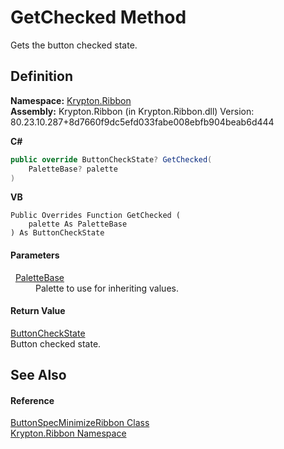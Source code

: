 # GetChecked Method


Gets the button checked state.



## Definition
**Namespace:** <a href="1e9bc734-cff9-e9b8-f013-94cdac669794.md">Krypton.Ribbon</a>  
**Assembly:** Krypton.Ribbon (in Krypton.Ribbon.dll) Version: 80.23.10.287+8d7660f9dc5efd033fabe008ebfb904beab6d444

**C#**
``` C#
public override ButtonCheckState? GetChecked(
	PaletteBase? palette
)
```
**VB**
``` VB
Public Overrides Function GetChecked ( 
	palette As PaletteBase
) As ButtonCheckState
```



#### Parameters
<dl><dt>  <a href="6da77fa5-1590-4646-f2ea-70002c922aee.md">PaletteBase</a></dt><dd>Palette to use for inheriting values.</dd></dl>

#### Return Value
<a href="27dedbcf-430c-4aef-c6be-ac0a908f3575.md">ButtonCheckState</a>  
Button checked state.

## See Also


#### Reference
<a href="1824b7dd-4983-10a8-8299-7c0b40c53671.md">ButtonSpecMinimizeRibbon Class</a>  
<a href="1e9bc734-cff9-e9b8-f013-94cdac669794.md">Krypton.Ribbon Namespace</a>  
